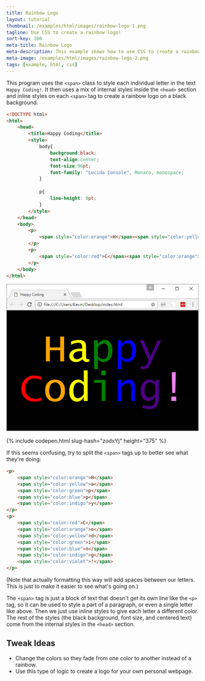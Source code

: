 ```yaml
---
title: Rainbow Logo
layout: tutorial
thumbnail: /examples/html/images/rainbow-logo-1.png
tagline: Use CSS to create a rainbow logo!
sort-key: 100
meta-title: Rainbow Logo
meta-description: This example shows how to use CSS to create a rainbow logo.
meta-image: /examples/html/images/rainbow-logo-2.png
tags: [example, html, css]
---
```


This program uses the `<span>` class to style each individual letter in the text `Happy Coding!`. It then uses a mix of internal styles inside the `<head>` section and inline styles on each `<span>` tag to create a rainbow logo on a black background.

```html
<!DOCTYPE html>
<html>
	<head>
		<title>Happy Coding</title>
		<style>
			body{
				background:black;
				text-align:center;
				font-size:96pt;
				font-family: "Lucida Console", Monaco, monospace;
			}
			
			p{
				line-height: 0pt;	
			}
		</style>
	</head>
	<body>
		<p>
			<span style="color:orange">H</span><span style="color:yellow">a</span><span style="color:green">p</span><span style="color:blue">p</span><span style="color:indigo">y</span>
		</p>
		<p>
			<span style="color:red">C</span><span style="color:orange">o</span><span style="color:yellow">d</span><span style="color:green">i</span><span style="color:blue">n</span><span style="color:indigo">g</span><span style="color:violet">!</span>
		</p>
	</body>
</html>
```

![rainbow logo](/examples/html/images/rainbow-logo-3.png)

{% include codepen.html slug-hash="zodxYj" height="375" %}

If this seems confusing, try to split the `<span>` tags up to better see what they're doing:

```html
<p>
	<span style="color:orange">H</span>
	<span style="color:yellow">a</span>
	<span style="color:green">p</span>
	<span style="color:blue">p</span>
	<span style="color:indigo">y</span>
</p>
<p>
	<span style="color:red">C</span>
	<span style="color:orange">o</span>
	<span style="color:yellow">d</span>
	<span style="color:green">i</span>
	<span style="color:blue">n</span>
	<span style="color:indigo">g</span>
	<span style="color:violet">!</span>
</p>
```

(Note that actually formatting this way will add spaces between our letters. This is just to make it easier to see what's going on.)

The `<span>` tag is just a block of text that doesn't get its own line like the `<p>` tag, so it can be used to style a part of a paragraph, or even a single letter like above. Then we just use inline styles to give each letter a different color. The rest of the styles (the black background, font size, and centered text) come from the internal styles in the `<head>` section.

## Tweak Ideas

- Change the colors so they fade from one color to another instead of a rainbow.
- Use this type of logic to create a logo for your own personal webpage.
